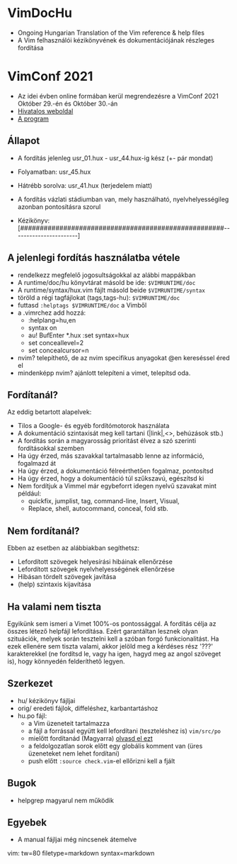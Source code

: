# VimDocHu
* Ongoing Hungarian Translation of the Vim reference &amp; help files
* A Vim felhasználói kézikönyvének és dokumentációjának részleges fordítása

# VimConf 2021
* Az idei évben online formában kerül megrendezésre a VimConf 2021 Október 29.-én és Október 30.-án
* [Hivatalos weboldal](https://www.vimconf.live)
* [A program](https://www.vimconf.live/#agenda)

## Állapot
* A fordítás jelenleg usr_01.hux - usr_44.hux-ig kész (+- pár mondat)
* Folyamatban: usr_45.hux
* Hátrébb sorolva: usr_41.hux (terjedelem miatt)
* A fordítás vázlati stádiumban van, mely használható, nyelvhelyességileg
  azonban pontosításra szorul


* Kézikönyv:
 [####################################################-----------------------]


## A jelenlegi fordítás használatba vétele
* rendelkezz megfelelő jogosultságokkal az alábbi mappákban
* A runtime/doc/hu könyvtárat másold be ide: `$VIMRUNTIME/doc`
* A runtime/syntax/hux.vim fájlt másold beide `$VIMRUNTIME/syntax`
* töröld a régi tagfájlokat (tags,tags-hu): `$VIMRUNTIME/doc`
* futtasd `:helptags $VIMRUNTIME/doc` a Vimből
* a .vimrchez add hozzá:
	* :helplang=hu,en
	* syntax on
	* au! BufEnter *.hux :set syntax=hux
	* set conceallevel=2
	* set concealcursor=n
* nvim? telepíthető, de az nvim specifikus anyagokat @en kereséssel éred el
* mindenképp nvim? ajánlott telepíteni a vimet, telepítsd oda. 


## Fordítanál?
Az eddig betartott alapelvek:
* Tilos a Google- és egyéb fordítómotorok használata
* A dokumentáció szintaxisát meg kell tartani (|link|,<>, behúzások stb.)
* A fordítás során a magyarosság prioritást élvez a szó szerinti fordításokkal
  szemben
* Ha úgy érzed, más szavakkal tartalmasabb lenne az információ, fogalmazd át
* Ha úgy érzed, a dokumentáció félreérthetően fogalmaz, pontosítsd
* Ha úgy érzed, hogy a dokumentáció túl szűkszavú, egészítsd ki
* Nem fordítjuk a Vimmel már egybeforrt idegen nyelvű szavakat mint például:
    * quickfix, jumplist, tag, command-line, Insert, Visual, 
    * Replace, shell, autocommand, conceal, fold stb.

## Nem fordítanál?
Ebben az esetben az alábbiakban segíthetsz:
* Lefordított szövegek helyesírási hibáinak ellenőrzése
* Lefordított szövegek nyelvhelyességének ellenőrzése
* Hibásan tördelt szövegek javítása
* (help) szintaxis kijavítása

## Ha valami nem tiszta
Egyikünk sem ismeri a Vimet 100%-os pontossággal. A fordítás célja az összes
létező helpfájl lefordítása. Ezért garantáltan lesznek olyan szituációk, melyek
során tesztelni kell a szóban forgó funkcionalitást.
Ha ezek ellenére sem tiszta valami, akkor jelöld meg a kérdéses rész '???'
karakterekkel (ne fordítsd le, vagy ha igen, hagyd meg az angol szöveget is),
hogy könnyedén felderíthető legyen.

## Szerkezet
* hu/ kézikönyv fájljai
* orig/ eredeti fájlok, diffeléshez, karbantartáshoz
* hu.po fájl:
	* a Vim üzeneteit tartalmazza
	* a fájl a forrással együtt kell lefordítani (teszteléshez is)  `vim/src/po`
	* mielőtt fordítanád (Magyarra) [olvasd el ezt](https://github.com/vim/vim/blob/master/src/po/README.txt)
	* a feldolgozatlan sorok előtt egy globális komment van (üres üzeneteket nem lehet fordítani)
	* push előtt `:source check.vim`-el ellőrizni kell a fjált

## Bugok
* helpgrep magyarul nem működik

## Egyebek
* A manual fájljai még nincsenek átemelve

vim: tw=80 filetype=markdown syntax=markdown
